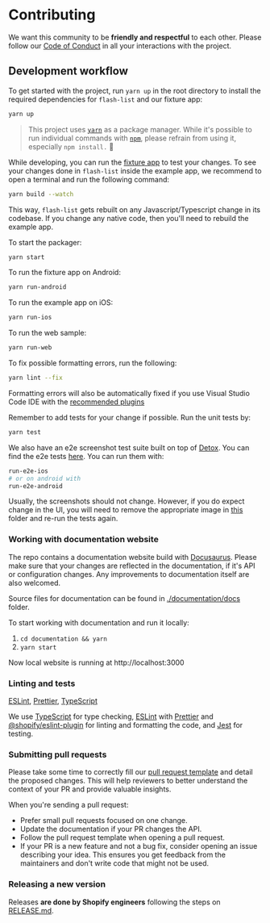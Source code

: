# Contributing

We want this community to be **friendly and respectful** to each other. Please follow our [Code of Conduct](./CODE_OF_CONDUCT.md) in all your interactions with the project.

## Development workflow

To get started with the project, run `yarn up` in the root directory to install the required dependencies for `flash-list` and our fixture app:

```sh
yarn up
```

> This project uses [`yarn`](https://classic.yarnpkg.com/) as a package manager. While it's possible to run individual commands with [`npm`](https://github.com/npm/cli), please refrain from using it, especially `npm install.` 🙅

While developing, you can run the [fixture app](/fixture/) to test your changes. To see your changes done in `flash-list` inside the example app, we recommend to open a terminal and run the following command:

```sh
yarn build --watch
```

This way, `flash-list` gets rebuilt on any Javascript/Typescript change in its codebase.
If you change any native code, then you'll need to rebuild the example app.

To start the packager:

```sh
yarn start
```

To run the fixture app on Android:

```sh
yarn run-android
```

To run the example app on iOS:

```sh
yarn run-ios
```

To run the web sample:

```sh
yarn run-web
```

To fix possible formatting errors, run the following:

```sh
yarn lint --fix
```

Formatting errors will also be automatically fixed if you use Visual Studio Code IDE with the [recommended plugins](.vscode/extensions.json)

Remember to add tests for your change if possible. Run the unit tests by:

```sh
yarn test
```

We also have an e2e screenshot test suite built on top of [Detox](https://github.com/wix/Detox/). You can find the e2e tests [here](https://github.com/Shopify/flash-list/tree/main/fixture/e2e). You can run them with:

```sh
run-e2e-ios
# or on android with
run-e2e-android
```

Usually, the screenshots should not change. However, if you do expect change in the UI, you will need to remove the appropriate image in [this](https://github.com/Shopify/flash-list/tree/main/fixture/e2e/artifacts/ios) folder and re-run the tests again.

### Working with documentation website

The repo contains a documentation website build with [Docusaurus](https://docusaurus.io/). Please make sure that your changes are reflected in the documentation, if it's API or configuration changes. Any improvements to documentation itself are also welcomed.

Source files for documentation can be found in [./documentation/docs](./documentation/docs) folder.

To start working with documentation and run it locally:

1. `cd documentation && yarn`
2. `yarn start`

Now local website is running at http://localhost:3000

### Linting and tests

[ESLint](https://eslint.org/), [Prettier](https://prettier.io/), [TypeScript](https://www.typescriptlang.org/)

We use [TypeScript](https://www.typescriptlang.org/) for type checking, [ESLint](https://eslint.org/) with [Prettier](https://prettier.io/) and [@shopify/eslint-plugin](https://www.npmjs.com/package/@shopify/eslint-plugin) for linting and formatting the code, and [Jest](https://jestjs.io/) for testing.

### Submitting pull requests

Please take some time to correctly fill our [pull request template](.github/PULL_REQUEST_TEMPLATE.md) and detail the proposed changes. This will help reviewers to better understand the context of your PR and provide valuable insights.

When you're sending a pull request:

- Prefer small pull requests focused on one change.
- Update the documentation if your PR changes the API.
- Follow the pull request template when opening a pull request.
- If your PR is a new feature and not a bug fix, consider opening an issue describing your idea. This ensures you get feedback from the maintainers and don't write code that might not be used.

### Releasing a new version

Releases **are done by Shopify engineers** following the steps on [RELEASE.md](./RELEASE.md).
